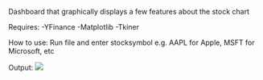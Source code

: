 Dashboard that graphically displays a few features about the stock chart

Requires:
-YFinance
-Matplotlib
-Tkiner

How to use:
Run file and enter stocksymbol e.g. AAPL for Apple, MSFT for Microsoft, etc

Output:
<img src="https://i.imgur.com/O2cex4b.png">
